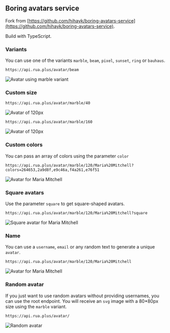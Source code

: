 ## Boring avatars service

Fork from [https://github.com/hihayk/boring-avatars-service](https://github.com/hihayk/boring-avatars-service).

Build with TypeScript.

### Variants

You can use one of the variants `marble`, `beam`, `pixel`, `sunset`, `ring` or `bauhaus`.

```
https://api.rua.plus/avatar/beam
```

![Avatar using marble variant](https://api.rua.plus/avatar/beam)

### Custom size

```
https://api.rua.plus/avatar/marble/40

```

![Avatar of 120px](https://api.rua.plus/avatar/marble/40)

```
https://api.rua.plus/avatar/marble/160

```

![Avatar of 120px](https://api.rua.plus/avatar/marble/120)

### Custom colors

You can pass an array of colors using the parameter `color`

```
https://api.rua.plus/avatar/marble/120/Maria%20Mitchell?colors=264653,2a9d8f,e9c46a,f4a261,e76f51
```

![Avatar for Maria Mitchell](https://api.rua.plus/avatar/marble/120/Maria%20Mitchell?colors=264653,2a9d8f,e9c46a,f4a261,e76f51)

### Square avatars

Use the parameter `square` to get square-shaped avatars.

```
https://api.rua.plus/avatar/marble/120/Maria%20Mitchell?square
```

![Square avatar for Maria Mitchell](https://api.rua.plus/avatar/marble/120/Maria%20Mitchell?square)

### Name

You can use a `username`, `email` or any random text to generate a unique `avatar`.

```
https://api.rua.plus/avatar/marble/120/Maria%20Mitchell
```

![Avatar for Maria Mitchell](https://api.rua.plus/avatar/marble/120/Maria%20Mitchell)

### Random avatar

If you just want to use random avatars without providing usernames, you can use the root endpoint. You will receive an `svg` image with a 80\*80px size using the `marble` variant.

```
https://api.rua.plus/avatar/
```

![Random avatar](https://api.rua.plus/avatar/)
